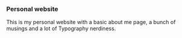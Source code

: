 ### Personal website

This is my personal website with a basic about me page, a bunch of musings and a lot of Typography nerdiness.
